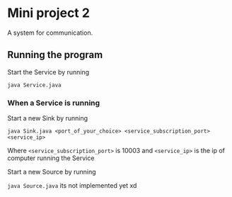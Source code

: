 # Mini project 2

A system for communication.

## Running the program

Start the Service by running

`java Service.java`

### When a Service is running

Start a new Sink by running

`java Sink.java <port_of_your_choice> <service_subscription_port> <service_ip>`

Where `<service_subscription_port>` is 10003 and `<service_ip>` is the ip of computer running the Service

Start a new Source by running

`java Source.java`
its not implemented yet xd